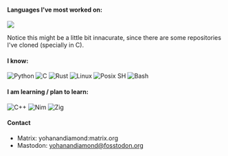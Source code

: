 <!--
  Most of this was stolen from [Magoninho's](https://github.com/Magoninho) and [adamalston's](https://github.com/adamalston) READMES :P
  Go theck them out!
-->

#### Languages I've most worked on:

[![](https://github-readme-stats.vercel.app/api/top-langs/?username=YohananDiamond&langs_count=10&layout=compact&theme=dracula)](https://github.com/anuraghazra/github-readme-stats)

Notice this might be a little bit innacurate, since there are some repositories I've cloned (specially in C).

#### I know:

![Python](https://img.shields.io/badge/-Python-000?&logo=python)
![C](https://img.shields.io/badge/-C-black?&logo=C)
![Rust](https://img.shields.io/badge/-Rust-black?&logo=rust)
![Linux](https://img.shields.io/badge/-Linux-black?&logo=linux)
![Posix SH](https://img.shields.io/badge/-Posix_SH-black?&logo=GNU%20Bash)
![Bash](https://img.shields.io/badge/-Bash-black?&logo=GNU%20Bash)

#### I am learning / plan to learn:

![C++](https://img.shields.io/badge/-C++-black?&logo=c%2b%2b&logoColor=00599C)
![Nim](https://img.shields.io/badge/-Nim-black?&logo=Nim)
![Zig](https://img.shields.io/badge/-Zig-black)

#### Contact

* Matrix: yohanandiamond:matrix.org
* Mastodon: [yohanandiamond@fosstodon.org](https://fosstodon.org/@yohanandiamond)
